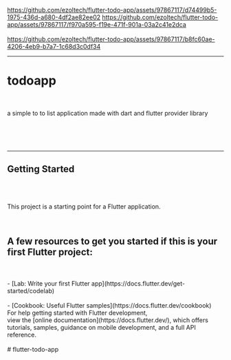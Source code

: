 https://github.com/ezoltech/flutter-todo-app/assets/97867117/d74499b5-1975-436d-a680-4df2ae82ee02
https://github.com/ezoltech/flutter-todo-app/assets/97867117/f970a595-f19e-471f-901a-03a2c41e2dca
<br/>
<br/>
https://github.com/ezoltech/flutter-todo-app/assets/97867117/b8fc60ae-4206-4eb9-b7a7-1c68d3c0df34
<hr/>
<h1>todoapp</h1>
<br/>
<p>a simple to to list application made with dart and flutter provider library</p>
<br/>
<br/>
<br/>
<hr/>
<h2>Getting Started</h2>
<br/>
<br/>
<p>This project is a starting point for a Flutter application.</p>
<br/>
<h2>A few resources to get you started if this is your first Flutter project:</h2>
<br/>
<br/>
- [Lab: Write your first Flutter app](https://docs.flutter.dev/get-started/codelab)
<br/>
<br/>
- [Cookbook: Useful Flutter samples](https://docs.flutter.dev/cookbook)
<br/>
For help getting started with Flutter development,
<br/>
view the  [online documentation](https://docs.flutter.dev/), which offers tutorials,
samples, guidance on mobile development, and a full API reference.
<br/>
<br/>
#   f l u t t e r - t o d o - a p p 
 
 

